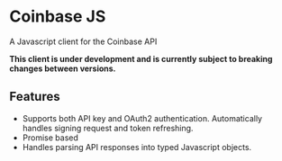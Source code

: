 # Coinbase JS

A Javascript client for the Coinbase API

**This client is under development and is currently subject to breaking changes between versions.**

## Features

- Supports both API key and OAuth2 authentication. Automatically handles signing request and token refreshing.
- Promise based
- Handles parsing API responses into typed Javascript objects.
